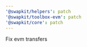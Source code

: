 ```yaml
---
'@swapkit/helpers': patch
'@swapkit/toolbox-evm': patch
'@swapkit/core': patch
---
```


Fix evm transfers
